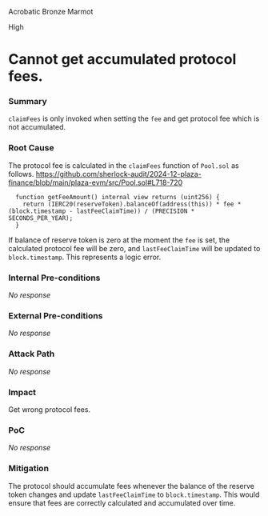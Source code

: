 Acrobatic Bronze Marmot

High

# Cannot get accumulated protocol fees.

### Summary

`claimFees` is only invoked when setting the `fee` and get protocol fee which is not accumulated.

### Root Cause

The protocol fee is calculated in the `claimFees` function of `Pool.sol` as follows.
https://github.com/sherlock-audit/2024-12-plaza-finance/blob/main/plaza-evm/src/Pool.sol#L718-720
```solidity
  function getFeeAmount() internal view returns (uint256) {
    return (IERC20(reserveToken).balanceOf(address(this)) * fee * (block.timestamp - lastFeeClaimTime)) / (PRECISION * SECONDS_PER_YEAR);
  }
```

If balance of reserve token is zero at the moment the `fee` is set, the calculated protocol fee will be zero, and `lastFeeClaimTime` will be updated to `block.timestamp`.
This represents a logic error.


### Internal Pre-conditions

_No response_

### External Pre-conditions

_No response_

### Attack Path

_No response_

### Impact

Get wrong protocol fees.

### PoC

_No response_

### Mitigation

The protocol should accumulate fees whenever the balance of the reserve token changes and update `lastFeeClaimTime` to `block.timestamp`. This would ensure that fees are correctly calculated and accumulated over time.